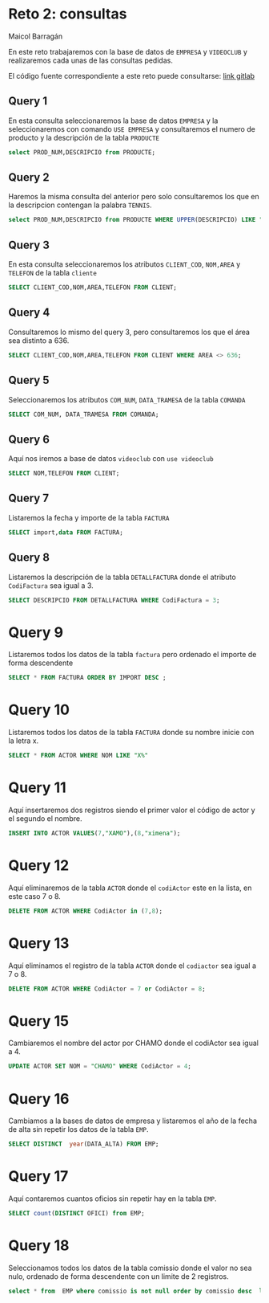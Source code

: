 # Reto 2: consultas

Maicol Barragán

En este reto trabajaremos con la base de datos de `EMPRESA` y `VIDEOCLUB` y realizaremos cada unas de las consultas pedidas.

El código fuente correspondiente a este reto puede consultarse: [link gitlab](https://gitlab.com/solblaze03/base-de-datos/-/tree/main/consultas2?ref_type=heads)


## Query 1
En esta consulta seleccionaremos la base de datos `EMPRESA`  y la seleccionaremos con comando `USE EMPRESA` y consultaremos el numero de producto y la descripción de la tabla `PRODUCTE`

```sql
select PROD_NUM,DESCRIPCIO from PRODUCTE;
```
## Query 2
Haremos la misma consulta del anterior pero solo consultaremos los que en la descripcion contengan la palabra `TENNIS`.
```sql
select PROD_NUM,DESCRIPCIO from PRODUCTE WHERE UPPER(DESCRIPCIO) LIKE "%TENNIS%";
```

## Query 3
En esta consulta seleccionaremos los atributos `CLIENT_COD`, `NOM,AREA` y `TELEFON` de la tabla `cliente`

```sql
SELECT CLIENT_COD,NOM,AREA,TELEFON FROM CLIENT;
```

## Query 4
Consultaremos lo mismo del query 3, pero consultaremos los que el área sea distinto a 636.
```sql
SELECT CLIENT_COD,NOM,AREA,TELEFON FROM CLIENT WHERE AREA <> 636;
```
## Query 5
Seleccionaremos los atributos `COM_NUM`, `DATA_TRAMESA` de la tabla `COMANDA`
```sql
SELECT COM_NUM, DATA_TRAMESA FROM COMANDA;
```

## Query 6
Aquí nos iremos a base de datos `videoclub` con `use videoclub`
```sql
SELECT NOM,TELEFON FROM CLIENT;
```
## Query 7
Listaremos la fecha y importe de la tabla `FACTURA`
```sql
SELECT import,data FROM FACTURA;
```

## Query 8
Listaremos la descripción de la tabla `DETALLFACTURA` donde el atributo `CodiFactura` sea igual a 3.
```sql
SELECT DESCRIPCIO FROM DETALLFACTURA WHERE CodiFactura = 3;
```

# Query 9
Listaremos todos los datos de la tabla `factura` pero ordenado el importe de forma descendente
```sql
SELECT * FROM FACTURA ORDER BY IMPORT DESC ;
```
# Query 10
Listaremos todos los datos de la tabla `FACTURA` donde su nombre inicie con la letra x.
```sql
SELECT * FROM ACTOR WHERE NOM LIKE "X%"
```

# Query 11
Aquí insertaremos dos registros siendo el primer valor el código de actor y el segundo el nombre.
```sql
INSERT INTO ACTOR VALUES(7,"XAMO"),(8,"ximena");
```
# Query 12
Aquí eliminaremos de la tabla `ACTOR` donde el `codiActor`  este en la lista, en este caso 7 o 8.
```sql
DELETE FROM ACTOR WHERE CodiActor in (7,8);
```

# Query 13
Aquí eliminamos el registro de la tabla `ACTOR` donde el `codiactor` sea igual a 7 o 8.  
```sql
DELETE FROM ACTOR WHERE CodiActor = 7 or CodiActor = 8;
```

<!--  El Query 14 no la alcance a escuchar   -->

# Query 15
Cambiaremos el nombre del actor por CHAMO donde el codiActor sea igual a 4.
```sql
UPDATE ACTOR SET NOM = "CHAMO" WHERE CodiActor = 4;
```

# Query 16
Cambiamos a la bases de datos de empresa y listaremos el año de la fecha de alta sin repetir los datos de la tabla `EMP`.
```sql
SELECT DISTINCT  year(DATA_ALTA) FROM EMP;
```

# Query 17
Aquí contaremos cuantos oficios sin repetir hay en la tabla `EMP`. 
```sql
SELECT count(DISTINCT OFICI) from EMP;
```

# Query 18
Seleccionamos todos los datos de la tabla comissio donde el valor no sea nulo, ordenado de forma descendente con un limite de 2 registros.
```sql
select * from  EMP where comissio is not null order by comissio desc  limit 2 ;
```
